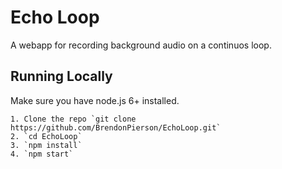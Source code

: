 Echo Loop
=========
A webapp for recording background audio on a continuos loop.

## Running Locally
Make sure you have node.js 6+ installed.

    1. Clone the repo `git clone https://github.com/BrendonPierson/EchoLoop.git`
    2. `cd EchoLoop`
    3. `npm install`
    4. `npm start`

